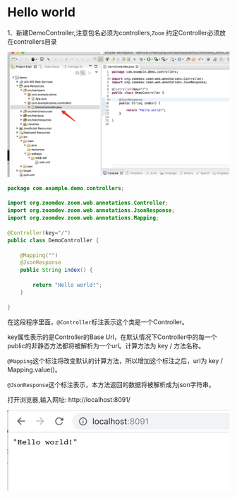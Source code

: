 

# Hello world

1、新建DemoController,注意包名必须为controllers,`Zoom` 约定Controller必须放在controllers目录

![](images/helloworld/1.png)

```java
package com.example.demo.controllers;

import org.zoomdev.zoom.web.annotations.Controller;
import org.zoomdev.zoom.web.annotations.JsonResponse;
import org.zoomdev.zoom.web.annotations.Mapping;

@Controller(key="/")
public class DemoController {

	@Mapping("")
	@JsonResponse
	public String index() {

		return "Hello world!";
	}

}


```

在这段程序里面，`@Controller`标注表示这个类是一个Controller。

key属性表示的是Controller的Base Url，在默认情况下Controller中的每一个public的非静态方法都将被解析为一个url。计算方法为 key / 方法名称。

`@Mapping`这个标注将改变默认的计算方法，所以增加这个标注之后，url为 key / Mapping.value()。

`@JsonResponse`这个标注表示，本方法返回的数据将被解析成为json字符串。


打开浏览器,输入网址: http://localhost:8091/

![](images/helloworld/2.png)